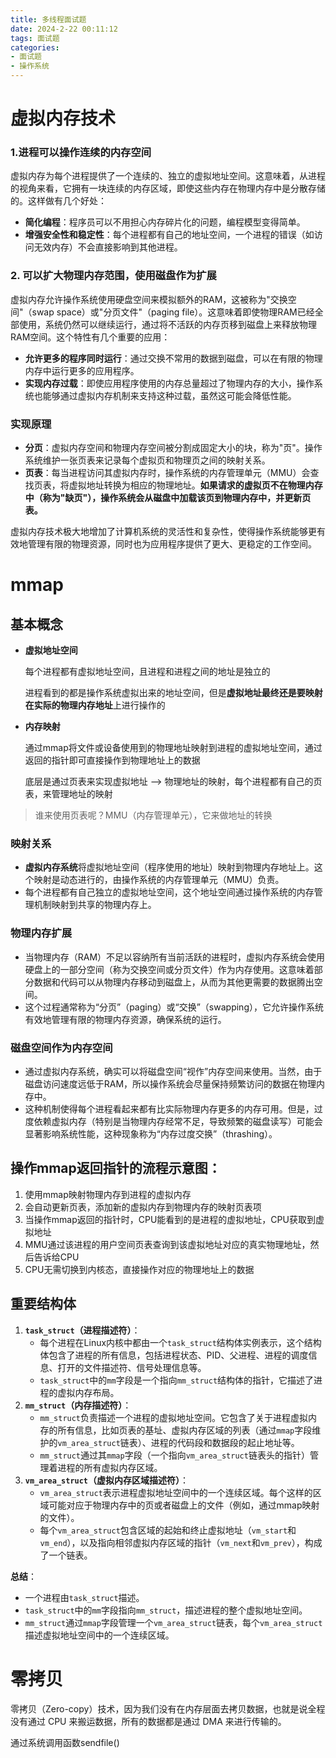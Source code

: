 ```yaml
---
title: 多线程面试题
date: 2024-2-22 00:11:12
tags: 面试题
categories: 
- 面试题
- 操作系统
---
```








# 虚拟内存技术

### 1.进程可以操作连续的内存空间

虚拟内存为每个进程提供了一个连续的、独立的虚拟地址空间。这意味着，从进程的视角来看，它拥有一块连续的内存区域，即使这些内存在物理内存中是分散存储的。这样做有几个好处：

- **简化编程**：程序员可以不用担心内存碎片化的问题，编程模型变得简单。
- **增强安全性和稳定性**：每个进程都有自己的地址空间，一个进程的错误（如访问无效内存）不会直接影响到其他进程。

### 2. 可以扩大物理内存范围，使用磁盘作为扩展

虚拟内存允许操作系统使用硬盘空间来模拟额外的RAM，这被称为"交换空间"（swap space）或"分页文件"（paging file）。这意味着即使物理RAM已经全部使用，系统仍然可以继续运行，通过将不活跃的内存页移到磁盘上来释放物理RAM空间。这个特性有几个重要的应用：

- **允许更多的程序同时运行**：通过交换不常用的数据到磁盘，可以在有限的物理内存中运行更多的应用程序。
- **实现内存过载**：即使应用程序使用的内存总量超过了物理内存的大小，操作系统也能够通过虚拟内存机制来支持这种过载，虽然这可能会降低性能。

### 实现原理

- **分页**：虚拟内存空间和物理内存空间被分割成固定大小的块，称为"页"。操作系统维护一张页表来记录每个虚拟页和物理页之间的映射关系。
- **页表**：每当进程访问其虚拟内存时，操作系统的内存管理单元（MMU）会查找页表，将虚拟地址转换为相应的物理地址。**如果请求的虚拟页不在物理内存中（称为"缺页"），操作系统会从磁盘中加载该页到物理内存中，并更新页表。**

虚拟内存技术极大地增加了计算机系统的灵活性和复杂性，使得操作系统能够更有效地管理有限的物理资源，同时也为应用程序提供了更大、更稳定的工作空间。





# mmap

## 基本概念

- **虚拟地址空间**

	每个进程都有虚拟地址空间，且进程和进程之间的地址是独立的

	进程看到的都是操作系统虚拟出来的地址空间，但是**虚拟地址最终还是要映射在实际的物理内存地址**上进行操作的

	

- **内存映射**

	通过mmap将文件或设备使用到的物理地址映射到进程的虚拟地址空间，通过返回的指针即可直接操作到物理地址上的数据

	底层是通过页表来实现虚拟地址 --> 物理地址的映射，每个进程都有自己的页表，来管理地址的映射

	

> 谁来使用页表呢？MMU（内存管理单元），它来做地址的转换



### 映射关系

- **虚拟内存系统**将虚拟地址空间（程序使用的地址）映射到物理内存地址上。这个映射是动态进行的，由操作系统的内存管理单元（MMU）负责。
- 每个进程都有自己独立的虚拟地址空间，这个地址空间通过操作系统的内存管理机制映射到共享的物理内存上。

### 物理内存扩展

- 当物理内存（RAM）不足以容纳所有当前活跃的进程时，虚拟内存系统会使用硬盘上的一部分空间（称为交换空间或分页文件）作为内存使用。这意味着部分数据和代码可以从物理内存移动到磁盘上，从而为其他更需要的数据腾出空间。
- 这个过程通常称为“分页”（paging）或“交换”（swapping），它允许操作系统有效地管理有限的物理内存资源，确保系统的运行。

### 磁盘空间作为内存空间

- 通过虚拟内存系统，确实可以将磁盘空间“视作”内存空间来使用。当然，由于磁盘访问速度远低于RAM，所以操作系统会尽量保持频繁访问的数据在物理内存中。
- 这种机制使得每个进程看起来都有比实际物理内存更多的内存可用。但是，过度依赖虚拟内存（特别是当物理内存经常不足，导致频繁的磁盘读写）可能会显著影响系统性能，这种现象称为“内存过度交换”（thrashing）。





## 操作mmap返回指针的流程示意图：

1. 使用mmap映射物理内存到进程的虚拟内存
2. 会自动更新页表，添加新的虚拟内存到物理内存的映射页表项
3. 当操作mmap返回的指针时，CPU能看到的是进程的虚拟地址，CPU获取到虚拟地址
4. MMU通过该进程的用户空间页表查询到该虚拟地址对应的真实物理地址，然后告诉给CPU
5. CPU无需切换到内核态，直接操作对应的物理地址上的数据





## 重要结构体

1. **`task_struct`（进程描述符）**：
	- 每个进程在Linux内核中都由一个`task_struct`结构体实例表示，这个结构体包含了进程的所有信息，包括进程状态、PID、父进程、进程的调度信息、打开的文件描述符、信号处理信息等。
	- `task_struct`中的`mm`字段是一个指向`mm_struct`结构体的指针，它描述了进程的虚拟内存布局。
2. **`mm_struct`（内存描述符）**：
	- `mm_struct`负责描述一个进程的虚拟地址空间。它包含了关于进程虚拟内存的所有信息，比如页表的基址、虚拟内存区域的列表（通过`mmap`字段维护的`vm_area_struct`链表）、进程的代码段和数据段的起止地址等。
	- `mm_struct`通过其`mmap`字段（一个指向`vm_area_struct`链表头的指针）管理着进程的所有虚拟内存区域。
3. **`vm_area_struct`（虚拟内存区域描述符）**：
	- `vm_area_struct`表示进程虚拟地址空间中的一个连续区域。每个这样的区域可能对应于物理内存中的页或者磁盘上的文件（例如，通过mmap映射的文件）。
	- 每个`vm_area_struct`包含区域的起始和终止虚拟地址（`vm_start`和`vm_end`），以及指向相邻虚拟内存区域的指针（`vm_next`和`vm_prev`），构成了一个链表。

**总结**：

- 一个进程由`task_struct`描述。
- `task_struct`中的`mm`字段指向`mm_struct`，描述进程的整个虚拟地址空间。
- `mm_struct`通过`mmap`字段管理一个`vm_area_struct`链表，每个`vm_area_struct`描述虚拟地址空间中的一个连续区域。







# 零拷贝

零拷贝（Zero-copy）技术，因为我们没有在内存层面去拷贝数据，也就是说全程没有通过 CPU 来搬运数据，所有的数据都是通过 DMA 来进行传输的。

通过系统调用函数sendfile()